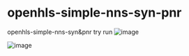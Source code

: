 # openhls-simple-nns-syn-pnr
openhls-simple-nns-syn&amp;pnr try run
![image](https://github.com/ai-6g-etc/openhls-simple-nns-syn-pnr/assets/77096593/1b0ec3b0-dbd1-4e19-9307-fbef529db269)

![image](https://github.com/ai-6g-etc/openhls-simple-nns-syn-pnr/assets/77096593/fbf6bb78-3ac1-4a93-8f3d-e56ec8c2c35d)

